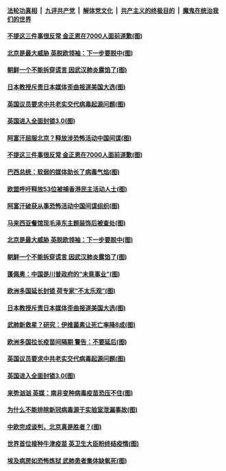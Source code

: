 

####  [法轮功真相](../../../../basic/blob/master/README.md?t=01071531) &nbsp;|&nbsp; [九评共产党](../../../../9ping.md/blob/master/README.md?t=01071531) &nbsp;|&nbsp; [解体党文化](../../../../jtdwh.md/blob/master/README.md?t=01071531)  &nbsp;|&nbsp; [共产主义的终极目的](../../../../gczydzjmd.md/blob/master/README.md?t=01071531) &nbsp;|&nbsp; [魔鬼在统治我们的世界](../../../../mgztzwmdsj.md/blob/master/README.md?t=01071531) 

#### [不提这三件事很反常 金正恩在7000人面前道歉(图)](../pages/p9/958245.md?t=01071531) 

#### [北京是最大威胁 英脱欧领袖：下一步要脱中(图)](../pages/p9/958243.md?t=01071531) 

#### [朝鲜一个不能拆穿谎言 因武汉肺炎露馅了(图)](../pages/p9/958140.md?t=01071531) 

#### [日本教授斥责日本媒体歪曲报道美国大选(图)](../pages/p9/958159.md?t=01071531) 

#### [英国议员要求中共老实交代病毒起源问题(图)](../pages/p9/958163.md?t=01071531) 

#### [英国进入全面封锁3.0(图)](../pages/p9/958156.md?t=01071531) 

#### [阿富汗屈服北京？释放涉恐怖活动中国间谍(图)](../pages/p9/958322.md?t=01071531) 

#### [不提这三件事很反常 金正恩在7000人面前道歉(图)](../pages/p9/958245.md?t=01071531) 

#### [巴西总统：软弱的媒体助长了病毒气焰(图)](../pages/p9/958304.md?t=01071531) 

#### [欧盟呼吁释放53位被捕香港民主活动人士(图)](../pages/p9/958303.md?t=01071531) 

#### [阿富汗破获从事恐怖活动中国间谍组织(图)](../pages/p9/958300.md?t=01071531) 

#### [马来西亚餐馆现毛泽东主题装饰后被查处(图)](../pages/p9/958298.md?t=01071531) 

#### [北京是最大威胁 英脱欧领袖：下一步要脱中(图)](../pages/p9/958243.md?t=01071531) 

#### [朝鲜一个不能拆穿谎言 因武汉肺炎露馅了(图)](../pages/p9/958140.md?t=01071531) 

#### [蓬佩奥：中国是川普政府的“未竟事业”(图)](../pages/p9/958190.md?t=01071531) 

#### [欧洲多国延长封锁 荷专家“不太乐观”(图)](../pages/p9/958181.md?t=01071531) 

#### [日本教授斥责日本媒体歪曲报道美国大选(图)](../pages/p9/958159.md?t=01071531) 

#### [武肺新救星？研究：伊维菌素让死亡率降8成(图)](../pages/p9/958129.md?t=01071531) 

#### [欧洲多国拉长疫苗间隔期 警告：不要延后(图)](../pages/p9/958182.md?t=01071531) 

#### [英国议员要求中共老实交代病毒起源问题(图)](../pages/p9/958163.md?t=01071531) 

#### [英国进入全面封锁3.0(图)](../pages/p9/958156.md?t=01071531) 

#### [来势汹汹 英媒：南非变种病毒疫苗恐压不住(图)](../pages/p9/958034.md?t=01071531) 

#### [为什么不能排除新冠病毒源于实验室泄漏事故(图)](../pages/p9/958079.md?t=01071531) 

#### [中欧完成谈判，北京真是胜者？(图)](../pages/p9/958077.md?t=01071531) 

#### [世界首位接种牛津疫苗 英卫生大臣盼终结疫情(图)](../pages/p9/958069.md?t=01071531) 

#### [埃及病房如恐怖炼狱 武肺患者集体缺氧死(图)](../pages/p9/958014.md?t=01071531) 

